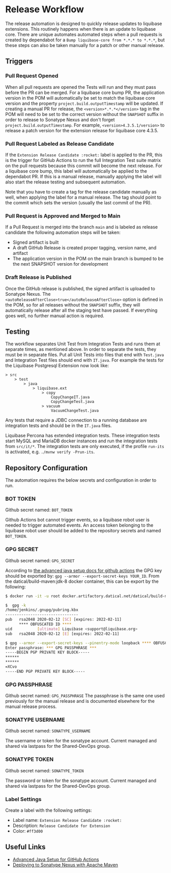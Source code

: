 # Release Workflow

The release automation is designed to quickly release updates to liquibase extensions. This routinely happens
when there is an update to liquibase core. There are unique automates automated steps when a pull requests
is created by dependabot for a `Bump liquibase-core from *.*.* to *.*.*`, but these steps can also be
taken manually for a patch or other manual release.

## Triggers

### Pull Request Opened

When all pull requests are opened the Tests will run and they must pass before the PR can be merged.
For a liquibase core bump PR, the application version in the POM will automatically be set to match
the liquibase core version and the property `project.build.outputTimestamp` will be updated.
If creating a manual PR for release, the `<version>*.*.*</version>` tag in the POM will need to be set
to the correct version without the `SNAPSHOT` suffix in order to release to Sonatype Nexus and
don't forget `project.build.outputTimestamp`.
For example, `<version>4.3.5.1/version>` to release a patch version for the extension release
for liquibase core 4.3.5.

### Pull Request Labeled as Release Candidate

If the `Extension Release Candidate :rocket:` label is applied to the PR, this is the trigger for
GitHub Actions to run the full Integration Test suite matrix on the pull requests because this commit will
become the next release. For a liquibase core bump, this label will automatically be applied to the
dependabot PR. If this is a manual release, manually applying the label will also start the release testing
and subsequent automation.

Note that you have to create a tag for the release candidate manually as well, when applying the label
for a manual release. The tag should point to the commit which sets the version (usually the last
commit of the PR).

### Pull Request is Approved and Merged to Main

If a Pull Request is merged into the branch `main` and is labeled as release candidate the following
automation steps will be taken:

*   Signed artifact is built
*   A draft GitHub Release is created proper tagging, version name, and artifact
*   The application version in the POM on the main branch is bumped to be the next SNAPSHOT version for development

### Draft Release is Published

Once the GitHub release is published, the signed artifact is uploaded to Sonatype Nexus.
The `<autoReleaseAfterClose>true</autoReleaseAfterClose>` option is defined in the POM, so for
all releases without the `SNAPSHOT` suffix, they will automatically release after all
the staging test have passed. If everything goes well, no further manual action is required.

## Testing

The workflow separates Unit Test from Integration Tests and runs them at separate times, as mentioned above.
In order to separate the tests, they must be in separate files. Put all Unit Tests into files that end with `Test.java` and Integration Test files should end with `IT.java`.
For example the tests for the Liquibase Postgresql Extension now look like:

```
> src
    > test
        > java
            > liquibase.ext
                > copy
                    CopyChangeIT.java
                    CopyChangeTest.java
                > vacuum
                    VacuumChangeTest.java
```

Any tests that require a JDBC connection to a running database are integration tests and
should be in the `IT.java` files.

Liquibase Percona has extended integration tests. These integration tests start MySQL and MariaDB docker instances
and run the integration tests from `src/it/*`. The integration tests are only executed, if the profile `run-its`
is activated, e.g. `./mvnw verify -Prun-its`.

## Repository Configuration

The automation requires the below secrets and configuration in order to run.

### BOT TOKEN
Github secret named: `BOT_TOKEN`

Github Actions bot cannot trigger events, so a liquibase robot user is needed to trigger automated events. An access token belonging to the liquibase robot user should be added to the repository secrets and named `BOT_TOKEN`. 

### GPG SECRET
Github secret named: `GPG_SECRET`

According to [the advanced java setup docs for github actions](https://github.com/actions/setup-java/blob/main/docs/advanced-usage.md#gpg) the GPG key should be exported by: `gpg --armor --export-secret-keys YOUR_ID`. From the datical/build-maven:jdk-8 docker container, this can be export by the following:

```bash
$ docker run -it -u root docker.artifactory.datical.net/datical/build-maven:jdk-8 bash

$  gpg -k
/home/jenkins/.gnupg/pubring.kbx
--------------------------------
pub   rsa2048 2020-02-12 [SC] [expires: 2022-02-11]
      **** OBFUSCATED ID ****
uid           [ultimate] Liquibase <support@liquibase.org>
sub   rsa2048 2020-02-12 [E] [expires: 2022-02-11]

$ gpg --armor --export-secret-keys --pinentry-mode loopback **** OBFUSCATED ID ****
Enter passphrase: *** GPG PASSPHRASE ***
-----BEGIN PGP PRIVATE KEY BLOCK-----
******
******
=XCvo
-----END PGP PRIVATE KEY BLOCK-----
```

### GPG PASSPHRASE
Github secret named: `GPG_PASSPHRASE`
The passphrase is the same one used previously for the manual release and is documented elsewhere for the manual release process.

### SONATYPE USERNAME
Github secret named: `SONATYPE_USERNAME`

The username or token for the sonatype account. Current managed and shared via lastpass for the Shared-DevOps group. 

### SONATYPE TOKEN
Github secret named: `SONATYPE_TOKEN`

The password or token for the sonatype account. Current managed and shared via lastpass for the Shared-DevOps group.

### Label Settings
Create a label with the following settings:

* Label name: `Extension Release Candidate :rocket:`
* Description: `Release Candidate for Extension`
* Color: `#ff3d00`

## Useful Links

*   [Advanced Java Setup for GitHub Actions](https://github.com/actions/setup-java/blob/main/docs/advanced-usage.md#gpg)
*   [Deploying to Sonatype Nexus with Apache Maven](https://central.sonatype.org/publish/publish-maven/)
